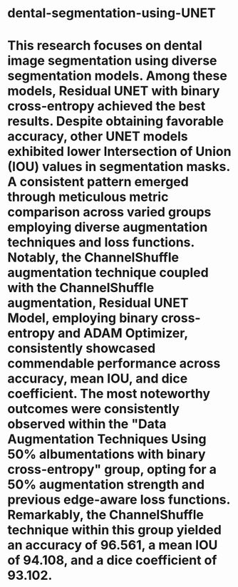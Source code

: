 # dental-segmentation-using-UNET
# This research focuses on dental image segmentation using diverse segmentation models. Among these models, Residual UNET with binary cross-entropy achieved the best results. Despite obtaining favorable accuracy, other UNET models exhibited lower Intersection of Union (IOU) values in segmentation masks. A consistent pattern emerged through meticulous metric comparison across varied groups employing diverse augmentation techniques and loss functions. Notably, the ChannelShuffle augmentation technique coupled with the ChannelShuffle augmentation, Residual UNET Model, employing binary cross-entropy and ADAM Optimizer, consistently showcased commendable performance across accuracy, mean IOU, and dice coefficient. The most noteworthy outcomes were consistently observed within the "Data Augmentation Techniques Using 50% albumentations with binary cross-entropy" group, opting for a 50% augmentation strength and previous edge-aware loss functions. Remarkably, the ChannelShuffle technique within this group yielded an accuracy of 96.561, a mean IOU of 94.108, and a dice coefficient of 93.102.
